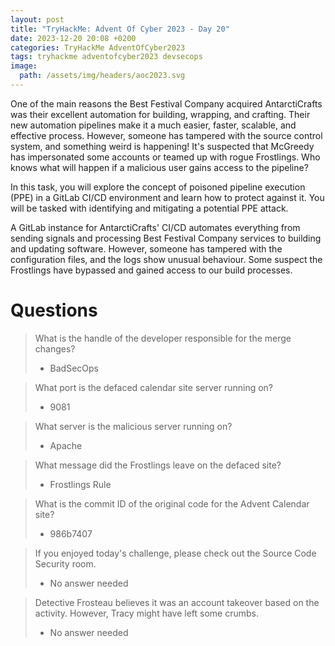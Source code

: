 ```yaml
---
layout: post
title: "TryHackMe: Advent Of Cyber 2023 - Day 20"
date: 2023-12-20 20:08 +0200
categories: TryHackMe AdventOfCyber2023
tags: tryhackme adventofcyber2023 devsecops
image:
  path: /assets/img/headers/aoc2023.svg
---
```


One of the main reasons the Best Festival Company acquired AntarctiCrafts was their excellent automation for building, wrapping, and crafting. Their new automation pipelines make it a much easier, faster, scalable, and effective process. However, someone has tampered with the source control system, and something weird is happening! It's suspected that McGreedy has impersonated some accounts or teamed up with rogue Frostlings. Who knows what will happen if a malicious user gains access to the pipeline?

In this task, you will explore the concept of poisoned pipeline execution (PPE) in a GitLab CI/CD environment and learn how to protect against it. You will be tasked with identifying and mitigating a potential PPE attack.

A GitLab instance for AntarctiCrafts' CI/CD automates everything from sending signals and processing Best Festival Company services to building and updating software. However, someone has tampered with the configuration files, and the logs show unusual behaviour. Some suspect the Frostlings have bypassed and gained access to our build processes.

# Questions

> What is the handle of the developer responsible for the merge changes?
>- BadSecOps

> What port is the defaced calendar site server running on?
>- 9081

> What server is the malicious server running on?
>- Apache

> What message did the Frostlings leave on the defaced site?
>- Frostlings Rule

> What is the commit ID of the original code for the Advent Calendar site?
>- 986b7407

> If you enjoyed today's challenge, please check out the Source Code Security room.
>- No answer needed

> Detective Frosteau believes it was an account takeover based on the activity. However, Tracy might have left some crumbs.
>- No answer needed
